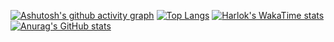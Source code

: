 [![Ashutosh's github activity graph](https://github-readme-activity-graph.vercel.app/graph?username=MegaDrage&theme=tokyo-night)](https://github.com/ashutosh00710/github-readme-activity-graph)
[![Top Langs](https://github-readme-stats.vercel.app/api/top-langs/?username=MegaDrage&layout=pie)](https://github.com/anuraghazra/github-readme-stats)
[![Harlok's WakaTime stats](https://github-readme-stats.vercel.app/api/wakatime?username=@MegaDrage&layout=compact)](https://github.com/anuraghazra/github-readme-stats)
[![Anurag's GitHub stats](https://github-readme-stats.vercel.app/api?username=MegaDrage)](https://github.com/anuraghazra/github-readme-stats)
